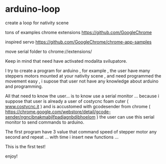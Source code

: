 # arduino-loop
create a loop for nativity scene

tons of examples chrome extensions https://github.com/GoogleChrome

inspired servo https://github.com/GoogleChrome/chrome-app-samples

move serial folder to chrome://extensions/

Keep in mind that need have activated modalita svilupatore.

I try to create a program for arduino , for example , the user have many steppers motors mounted at your nativity scene , and need programmed the movement easy , i supose that user not have any knowledge about arduino and programming.

All that need to know the user... is to know use a serial monitor ... because i suppose that user is already a user of costycnc foam cuter ( www.costycnc.it ) and is accustomed with gcodesender from chrome ( https://chrome.google.com/webstore/detail/gcode-sender/ngncibnakmabjlfpadjagnbdjbhoelom ) the user can use this serial monitor to send commands to arduino.

The first program have 3 value that command speed of stepper motor any second and repeat ... with time i insert new functions ...

This is the first test!

enjoy!
